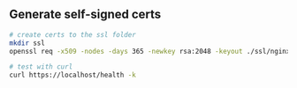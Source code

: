 ## Generate self-signed certs 

```bash
# create certs to the ssl folder
mkdir ssl
openssl req -x509 -nodes -days 365 -newkey rsa:2048 -keyout ./ssl/nginx.key -out ./ssl/nginx.crt

# test with curl
curl https://localhost/health -k
```


